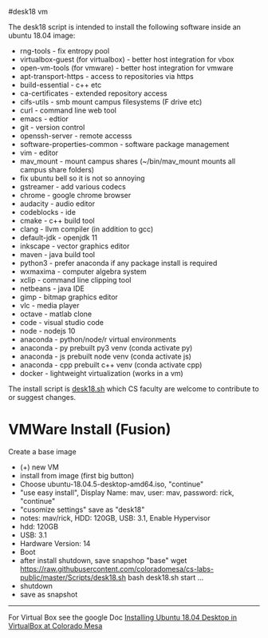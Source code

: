 #desk18 vm

The desk18 script is intended to install the following software inside an ubuntu 18.04 image:

* rng-tools - fix entropy pool
* virtualbox-guest (for virtualbox) - better host integration for vbox
* open-vm-tools (for vmware) - better host integration for vmware
* apt-transport-https - access to repositories via https
* build-essential - c++ etc
* ca-certificates - extended repository access
* cifs-utils - smb mount campus filesystems (F drive etc)
* curl - command line web tool
* emacs - edtior
* git - version control
* openssh-server - remote accesss
* software-properties-common - software package management
* vim - editor
* mav_mount - mount campus shares (~/bin/mav_mount mounts all campus share folders)
* fix ubuntu bell so it is not so annoying
* gstreamer - add various codecs
* chrome - google chrome browser
* audacity - audio editor
* codeblocks - ide
* cmake - c++ build tool
* clang - llvm compiler (in addition to gcc)
* default-jdk - openjdk 11
* inkscape - vector graphics editor
* maven - java build tool
* python3 - prefer anaconda if any package install is required
* wxmaxima - computer algebra system
* xclip - command line clipping tool
* netbeans - java IDE
* gimp - bitmap graphics editor
* vlc - media player
* octave - matlab clone
* code - visual studio code
* node - nodejs 10
* anaconda - python/node/r virtual environments
* anaconda - py prebuilt py3 venv (conda activate py)
* anaconda - js prebuilt node venv (conda activate js)
* anaconda - cpp prebuilt c++ venv (conda activate cpp)
* docker - lightweight virtualization (works in a vm)

The install script is [desk18.sh](desk18.sh) which CS faculty are welcome to contribute to or suggest changes.

# VMWare Install (Fusion)

Create a base image
- (+) new VM
- install from image (first big button)
- Choose ubuntu-18.04.5-desktop-amd64.iso, "continue"
- "use easy install", Display Name: mav, user: mav, password: rick, "continue"
- "cusomize settings" save as "desk18"
- notes: mav/rick, HDD: 120GB, USB: 3.1, Enable Hypervisor
- hdd: 120GB
- USB: 3.1
- Hardware Version: 14
- Boot
- after install shutdown, save snapshop "base"
wget https://raw.githubusercontent.com/coloradomesa/cs-labs-public/master/Scripts/desk18.sh
bash desk18.sh start ...
- shutdown
- save as snapshot

---
For Virtual Box see the google Doc [Installing Ubuntu 18.04 Desktop in VirtualBox at Colorado Mesa](https://docs.google.com/document/d/1kmjY_8B1UuRr4IMsJefEGnq92zuq7Y9UJCvUJeIj94A/edit#)
  